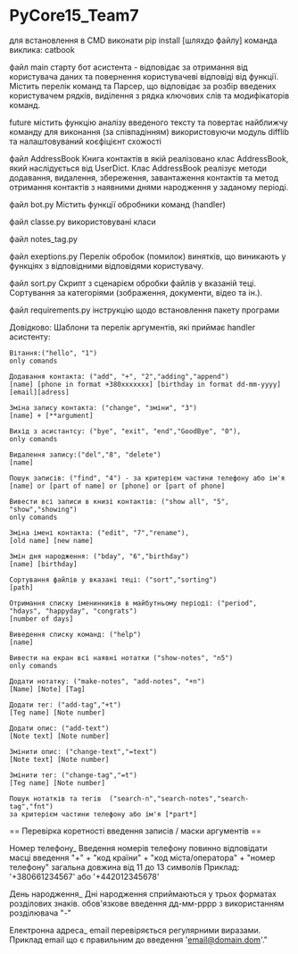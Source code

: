 # PyCore15_Team7

для встановлення в CMD виконати pip install [шляхдо файлу]
команда виклика: catbook

файл main
старту бот асистента - відповідає за отримання від користувача даних та повернення користувачеві відповіді від функції. Містить перелік команд та Парсер, що відповідає за розбір введених користувачем рядків, виділення з рядка ключових слів та модифікаторів команд.

future
містить функцію аналізу введеного тексту та повертає найближчу команду для виконання (за співпадінням) використовуючи модуль difflib та налаштовуваний коєфіцієнт схожості 

файл AddressBook
Книга контактів в якій реалізовано клас AddressBook, який наслідується від UserDict.
Клас AddressBook реалізує методи додавання, видалення, збереження, завантаження контактів та метод отримання контактів з наявними днями народження у заданому періоді.

файл bot.py
Містить функції обробники команд (handler)

файл classe.py
використовувані класи

файл notes_tag.py

файл exeptions.py
Перелік обробок (помилок) винятків, що виникають у функціях з відповідними відповідями користувачу.

файл sort.py
Скрипт з сценарієм обробки файлів у вказаній теці.
Сортування за категоріями (зображення, документи, відео та ін.).

файл requirements.py
інструкцію щодо встановлення пакету програми 




Довідково:
Шаблони та перелік аргументів, які приймає handler асистенту:

    Вітання:("hello", "1")
    only comands

    Додавання контакта: ("add", "+", "2","adding","append")
    [name] [phone in format +380xxxxxxx] [birthday in format dd-mm-yyyy] [email][adress] 
    
    Зміна запису контакта: ("change", "зміни", "3")
    [name] + [**argument]

    Вихід з асистантсу: ("bye", "exit", "end","GoodBye", "0"),
    only comands

    Видалення запису:("del","8", "delete")
    [name]

    Пошук записів: ("find", "4") - за критерієм частини телефону або ім'я
    [name] or [part of name] or [phone] or [part of phone]

    Вивести всі записи в книзі контактів: ("show all", "5", "show","showing")
    only comands

    Зміна імені контакта: ("edit", "7","rename"),
    [old name] [new name]

    Змін дня народження: ("bday", "6","birthday")
    [name] [birthday]

    Сортування файлів у вказані теці: ("sort","sorting")
    [path]

    Отримання списку іменинників в майбутньому періоді: ("period", "hdays", "happyday", "congrats")
    [number of days]

    Виведення списку команд: ("help")
    [name]

    Вивести на екран всі наявні нотатки ("show-notes", "n5")
    only comands

    Додати нотатку: ("make-notes", "add-notes", "+n")
    [Name] [Note] [Tag]

    Додати тег: ("add-tag","+t")
    [Teg name] [Note number]
 
    Додати опис: ("add-text")
    [Note text] [Note number]

    Змінити опис: ("change-text","=text")
    [Note text] [Note number]

    Змінити тег: ("change-tag","=t")
    [Teg name] [Note number]

    Пошук нотатків та тегів  ("search-n","search-notes","search-tag","fnt")
    за критерієм частини телефону або ім'я [*part*]



== Перевірка коретності введення записів / маски аргументів ==

Номер телефону_
Введення номерів телефону повинно відповідати масці введення 
"+" + "код країни" + "код міста/оператора" + "номер телефону"
загальна довжина від 11 до 13 символів
Приклад: '+380661234567' або '+442012345678'

День народження_
Дні народження сприймаються у трьох форматах розділових знаків.
обов'язкове введення дд-мм-рррр з використанням розділювача "-"

Електронна адреса_
email перевіряється регулярними виразами. Приклад email що є правильним до введення 'email@domain.dom'."